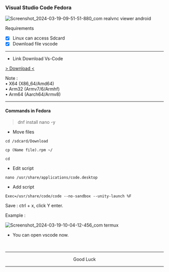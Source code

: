 ### Visual Studio Code Fedora
![Screenshot_2024-03-19-09-51-51-880_com realvnc viewer android](https://github.com/wahasa/Parrot/assets/69626847/30b7bdaa-78d7-4b04-91bd-a8e4713fec43)

Requirements
- [x] Linux can access Sdcard
- [x] Download file vscode

---
* Link Download Vs-Code

[> Download <](https://code.visualstudio.com/download)

Note :</br>
• X64 (X86_64/Amd64)</br>
• Arm32 (Armv7/6/Armhf)</br>
• Arm64 (Aarch64/Armv8)

---
#### Commands in Fedora
> dnf install nano -y

* Move files
```
cd /sdcard/Download
```
```
cp (Name file).rpm ~/
```
```
cd
```

* Edit script
```
nano /usr/share/applications/code.desktop
```

* Add script
```
Exec=/usr/share/code/code --no-sandbox --unity-launch %F
```

Save : ctrl + x, click Y enter.

Example :

![Screenshot_2024-03-19-10-04-12-456_com termux](https://github.com/wahasa/Parrot/assets/69626847/dd388f76-8c13-47b3-b4de-3dbb31a9e430)

* You can open vscode now.
</br>

---
<p align="center">Good Luck</p>

---
